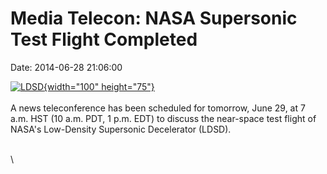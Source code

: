 Media Telecon: NASA Supersonic Test Flight Completed
====================================================

Date: 2014-06-28 21:06:00

[![LDSD](http://www.jpl.nasa.gov/images/ldsd/20140628/ldsd20140628-226.jpg){width="100"
height="75"}](http://www.jpl.nasa.gov/news/news.cfm?release=2014-209&rn=news.xml&rst=4194)\
\
A news teleconference has been scheduled for tomorrow, June 29, at 7
a.m. HST (10 a.m. PDT, 1 p.m. EDT) to discuss the near-space test flight
of NASA\'s Low-Density Supersonic Decelerator (LDSD).

\
\

